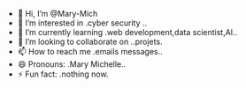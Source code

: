 - 👋 Hi, I’m @Mary-Mich
- 👀 I’m interested in .cyber security ..
- 🌱 I’m currently learning .web development,data scientist,AI..
- 💞️ I’m looking to collaborate on ..projets.
- 📫 How to reach me .emails messages..
- 😄 Pronouns: .Mary Michelle..
- ⚡ Fun fact: .nothing now.

<!---
Mary-Mich/Mary-Mich is a ✨ special ✨ repository because its `README.md` (this file) appears on your GitHub profile.
You can click the Preview link to take a look at your changes.
--->
